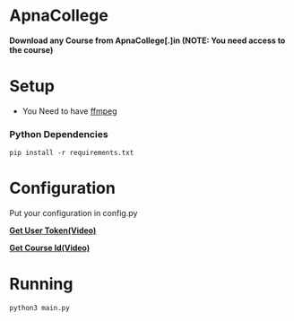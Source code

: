 # ApnaCollege
**Download any Course from ApnaCollege[.]in   (NOTE: You need access to the course)**

# Setup 
- You Need to have [ffmpeg](https://ffmpeg.org/download.html)

### Python Dependencies
  `pip install -r requirements.txt`
  
  
# Configuration 
 Put your configuration in config.py
 
[**Get User Token(Video)**](vids/getting_token_and_cookie.gif)

[**Get Course Id(Video)**](vids/getting_course_id.gif)


# Running
  `python3 main.py`
